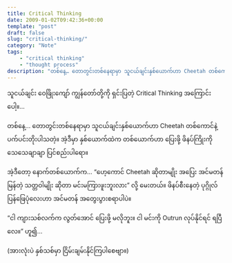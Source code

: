 ```yaml
---
title: Critical Thinking
date: 2009-01-02T09:42:36+00:00
template: "post"  
draft: false  
slug: "critical-thinking/"  
category: "Note"
tags:
    - "critical thinking"
    - "thought process"
description: "တစ်နေ့… တောတွင်းတစ်နေရာမှာ သူငယ်ချင်းနှစ်ယောက်ဟာ Cheetah တစ်ကောင်နဲ့ ပက်ပင်းတိုးပါသတဲ့။ အဲ့ဒီမှာ နှစ်ယောက်ထဲက တစ်ယောက်ဟာ ပြေးဖို့ ဖိနပ်ကြိုးကို သေသေချာချာ ပြင်စည်းပါရော။"
---
```

သူငယ်ချင်း ဝေဖြိုးကျော် ကျွန်တော်တို့ကို ရှင်းပြတဲ့ Critical Thinking အကြောင်းပေါ့။…

တစ်နေ့… တောတွင်းတစ်နေရာမှာ သူငယ်ချင်းနှစ်ယောက်ဟာ Cheetah တစ်ကောင်နဲ့ ပက်ပင်းတိုးပါသတဲ့။ အဲ့ဒီမှာ နှစ်ယောက်ထဲက တစ်ယောက်ဟာ ပြေးဖို့ ဖိနပ်ကြိုးကို သေသေချာချာ ပြင်စည်းပါရော။

အဲ့ဒီတော့ နောက်တစ်ယောက်က… “ဟေ့ကောင် Cheetah ဆိုတာမျိုး အပြေး အင်မတန် မြန်တဲ့ သတ္တဝါမျိုး ဆိုတာ မင်းမကြားဖူးဘူးလား” လို့ မေးတယ်။ ဖိနပ်စီးနေတဲ့ ပုဂ္ဂိုလ် ပြန်ဖြေပုံလေးဟာ အင်မတန် အတွေးပွားစရာပါပဲ။

“ငါ ကျားသစ်လက်က လွတ်အောင် ပြေးဖို့ မလိုဘူး။ ငါ မင်းကို Outrun လုပ်နိုင်ရင် ရပြီလေ။” ဟူ၍…

(အားလုံးပဲ နှစ်သစ်မှာ ငြိမ်းချမ်းနိုင်ကြပါစေဗျာ။)